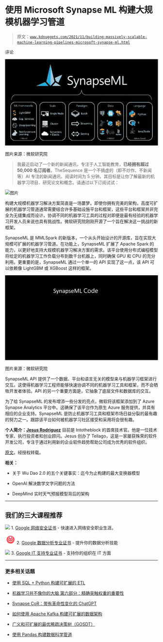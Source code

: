 # 使用 Microsoft Synapse ML 构建大规模机器学习管道

> 原文：[`www.kdnuggets.com/2021/11/building-massively-scalable-machine-learning-pipelines-microsoft-synapse-ml.html`](https://www.kdnuggets.com/2021/11/building-massively-scalable-machine-learning-pipelines-microsoft-synapse-ml.html)

评论

![](img/f2796ab8c012a63cd8dcacbd2643f9ae.png)

图片来源：微软研究院

> 我最近启动了一个新的新闻通讯，专注于人工智能教育，**已经拥有超过 50,000 名订阅者**。TheSequence 是一个不搞虚的（即不炒作、不新闻等）AI 专注的新闻通讯，阅读时间为 5 分钟。其目标是让你了解最新的机器学习项目、研究论文和概念。请通过以下订阅试试：

![图片](https://thesequence.substack.com/)

构建大规模机器学习解决方案简直是一场噩梦。即使你拥有完美的架构，高度可扩展的机器学习管道通常需要结合许多基础设施平台和框架，这些平台和框架并非完全为无缝集成而设计。协调不同的机器学习工具的过程对即便是最有经验的机器学习开发人员来说也具有挑战性。微软研究院刚刚开源了一个旨在解决这一挑战的新框架。

SynapseML 是 MMLSpark 的新版本，一个从头开始设计的开源库，旨在实现大规模可扩展的机器学习管道。在功能上，SynapseML 扩展了 Apache Spark 的能力，以更好地支持大规模机器学习解决方案的需求。该平台使用分布式编程模型将给定的机器学习工作负载分布到数千台机器上，同时确保 GPU 和 CPU 的充分利用。更重要的是，SynapseML 通过一个单一的 API 实现了这一点，该 API 可以依赖像 LightGBM 或 XGBoost 这样的框架。

![](img/7527400214b7393f6b4a43162871c31b.png)

图片来源：微软研究院

SynapseML API 提供了一个数据、平台和语言无关的模型来与机器学习框架进行交互。这使得机器学习工程师能够快速协调不同的机器学习工具和框架，而不会牺牲开发者体验。API 的另一个重要方面是，它抽象了底层文件和数据库的交互。

为了给 SynapseML 的发布增添一些分发的亮点，微软将该框架添加到了 Azure Synapse Analytics 平台中。这确保了该平台作为原生 Azure 服务提供，并具有相应的企业支持。SynapseML 是防止机器学习工具和框架市场日益分裂的最有趣的努力之一。跟踪该平台如何被机器学习社区接受和采用将会很有趣。

**个人简介：[Jesus Rodriguez](https://www.linkedin.com/in/jesusmrv/)** 目前是 Intotheblock 的首席技术官。他是一位技术专家、执行投资者和创业顾问。Jesus 创办了 Tellago，这是一家屡获殊荣的软件开发公司，专注于通过利用新的企业软件趋势帮助公司成为优秀的软件组织。

[原文](https://jrodthoughts.medium.com/microsoft-synapse-ml-provides-a-single-interface-for-building-massively-scalable-machine-learning-fa73a47f5fcd)。经授权转载。

**相关：**

+   关于 Wu Dao 2.0 的五个关键事实：迄今为止构建的最大变换器模型

+   OpenAI 解决数学文字问题的方法

+   DeepMind 实时天气预报模型背后的架构

* * *

## 我们的三大课程推荐

![](img/0244c01ba9267c002ef39d4907e0b8fb.png) 1\. [Google 网络安全证书](https://www.kdnuggets.com/google-cybersecurity) - 快速进入网络安全职业生涯。

![](img/e225c49c3c91745821c8c0368bf04711.png) 2\. [Google 数据分析专业证书](https://www.kdnuggets.com/google-data-analytics) - 提升你的数据分析技能

![](img/0244c01ba9267c002ef39d4907e0b8fb.png) 3\. [Google IT 支持专业证书](https://www.kdnuggets.com/google-itsupport) - 支持你的组织在 IT 方面

* * *

### 更多相关话题

+   [使用 SQL + Python 构建可扩展的 ETL](https://www.kdnuggets.com/2022/04/building-scalable-etl-sql-python.html)

+   [机器学习并不像你的大脑 第六部分：精确突触权重的重要性](https://www.kdnuggets.com/2022/08/machine-learning-like-brain-part-6-importance-precise-synapse-weights-ability-set-quickly.html)

+   [Synapse CoR：带有革命性变化的 ChatGPT](https://www.kdnuggets.com/synapse-cor-chatgpt-with-a-revolutionary-twist)

+   [如何使用 Apache Kafka 构建可扩展的数据架构](https://www.kdnuggets.com/2023/04/build-scalable-data-architecture-apache-kafka.html)

+   [广义和可扩展的最优稀疏决策树（GOSDT）](https://www.kdnuggets.com/2023/02/generalized-scalable-optimal-sparse-decision-treesgosdt.html)

+   [使用 Pandas 构建数据科学管道](https://www.kdnuggets.com/building-data-science-pipelines-using-pandas)
